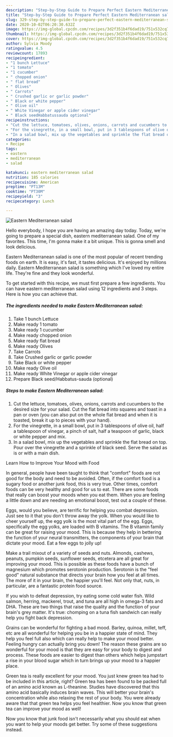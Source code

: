 ```yaml
---
description: "Step-by-Step Guide to Prepare Perfect Eastern Mediterranean salad"
title: "Step-by-Step Guide to Prepare Perfect Eastern Mediterranean salad"
slug: 329-step-by-step-guide-to-prepare-perfect-eastern-mediterranean-salad
date: 2020-10-02T06:20:30.632Z
image: https://img-global.cpcdn.com/recipes/3d2f351b4f6dad19/751x532cq70/eastern-mediterranean-salad-recipe-main-photo.jpg
thumbnail: https://img-global.cpcdn.com/recipes/3d2f351b4f6dad19/751x532cq70/eastern-mediterranean-salad-recipe-main-photo.jpg
cover: https://img-global.cpcdn.com/recipes/3d2f351b4f6dad19/751x532cq70/eastern-mediterranean-salad-recipe-main-photo.jpg
author: Sylvia Moody
ratingvalue: 4.5
reviewcount: 17893
recipeingredient:
- "1 bunch Lettuce"
- "1 tomato"
- "1 cucumber"
- " chopped onion"
- " flat bread"
- " Olives"
- " Carrots"
- " Crushed garlic or garlic powder"
- " Black or white pepper"
- " Olive oil"
- " White Vinegar or apple cider vinegar"
- " Black seedHabbatussauda optional"
recipeinstructions:
- "Cut the lettuce, tomatoes, olives, onions, carrots and cucumbers to the desired size for your salad. Cut the flat bread into squares and toast in a pan or oven (you can also put on the whole flat bread and when it is toasted, break it up to pieces with your hand)."
- "For the vinegrette, in a small bowl, put in 3 tablespoons of olive oil, half a tablespoon of vinegar, a pinch of salt, half a teaspoon of garlic, black or white pepper and mix."
- "In a salad bowl, mix up the vegetables and sprinkle the flat bread on top. Pour over the vinegrette and a sprinkle of black seed. Serve the salad as is or with a main dish."
categories:
- Recipe
tags:
- eastern
- mediterranean
- salad

katakunci: eastern mediterranean salad 
nutrition: 185 calories
recipecuisine: American
preptime: "PT13M"
cooktime: "PT30M"
recipeyield: "3"
recipecategory: Lunch

---
```



![Eastern Mediterranean salad](https://img-global.cpcdn.com/recipes/3d2f351b4f6dad19/751x532cq70/eastern-mediterranean-salad-recipe-main-photo.jpg)

Hello everybody, I hope you are having an amazing day today. Today, we're going to prepare a special dish, eastern mediterranean salad. One of my favorites. This time, I'm gonna make it a bit unique. This is gonna smell and look delicious.

Eastern Mediterranean salad is one of the most popular of recent trending foods on earth. It is easy, it's fast, it tastes delicious. It's enjoyed by millions daily. Eastern Mediterranean salad is something which I've loved my entire life. They're fine and they look wonderful.




To get started with this recipe, we must first prepare a few ingredients. You can have eastern mediterranean salad using 12 ingredients and 3 steps. Here is how you can achieve that.

<!--inarticleads1-->

##### The ingredients needed to make Eastern Mediterranean salad:

1. Take 1 bunch Lettuce
1. Make ready 1 tomato
1. Make ready 1 cucumber
1. Make ready  chopped onion
1. Make ready  flat bread
1. Make ready  Olives
1. Take  Carrots
1. Take  Crushed garlic or garlic powder
1. Take  Black or white pepper
1. Make ready  Olive oil
1. Make ready  White Vinegar or apple cider vinegar
1. Prepare  Black seed/Habbatus-sauda (optional)




<!--inarticleads2-->

##### Steps to make Eastern Mediterranean salad:

1. Cut the lettuce, tomatoes, olives, onions, carrots and cucumbers to the desired size for your salad. Cut the flat bread into squares and toast in a pan or oven (you can also put on the whole flat bread and when it is toasted, break it up to pieces with your hand).
1. For the vinegrette, in a small bowl, put in 3 tablespoons of olive oil, half a tablespoon of vinegar, a pinch of salt, half a teaspoon of garlic, black or white pepper and mix.
1. In a salad bowl, mix up the vegetables and sprinkle the flat bread on top. Pour over the vinegrette and a sprinkle of black seed. Serve the salad as is or with a main dish.




Learn How to Improve Your Mood with Food


In general, people have been taught to think that "comfort" foods are not good for the body and need to be avoided. Often, if the comfort food is a sugary food or another junk food, this is very true. Other times, comfort foods can be very healthy and good for us to eat. There are some foods that really can boost your moods when you eat them. When you are feeling a little down and are needing an emotional boost, test out a couple of these.

Eggs, would you believe, are terrific for helping you combat depression. Just see to it that you don't throw away the yolk. When you would like to cheer yourself up, the egg yolk is the most vital part of the egg. Eggs, specifically the egg yolks, are loaded with B vitamins. The B vitamin family can be great for raising your mood. This is because they help in bettering the function of your neural transmitters, the components of your brain that dictate your mood. Eat a few eggs to jolly up!

Make a trail mixout of a variety of seeds and nuts. Almonds, cashews, peanuts, pumpkin seeds, sunflower seeds, etcetera are all great for improving your mood. This is possible as these foods have a bunch of magnesium which promotes serotonin production. Serotonin is the "feel good" natural substance that directs your brain how you feel at all times. The more of it in your brain, the happier you'll feel. Not only that, nuts, in particular, are a fantastic protein food source.

If you wish to defeat depression, try eating some cold water fish. Wild salmon, herring, mackerel, trout, and tuna are all high in omega-3 fats and DHA. These are two things that raise the quality and the function of your brain's grey matter. It's true: chomping on a tuna fish sandwich can really help you fight back depression. 

Grains can be wonderful for fighting a bad mood. Barley, quinoa, millet, teff, etc are all wonderful for helping you be in a happier state of mind. They help you feel full also which can really help to make your mood better. Feeling hungry can actually bring you down! The reason these grains are so wonderful for your mood is that they are easy for your body to digest and process. These foods are easier to digest than others which helps jumpstart a rise in your blood sugar which in turn brings up your mood to a happier place.

Green tea is really excellent for your mood. You just knew green tea had to be included in this article, right? Green tea has been found to be packed full of an amino acid known as L-theanine. Studies have discovered that this amino acid basically induces brain waves. This will better your brain's concentration while also relaxing the rest of your body. You were already aware that that green tea helps you feel healthier. Now you know that green tea can improve your mood as well!

Now you know that junk food isn't necessarily what you should eat when you want to help your moods get better. Try  some  of  these  suggestions  instead.

